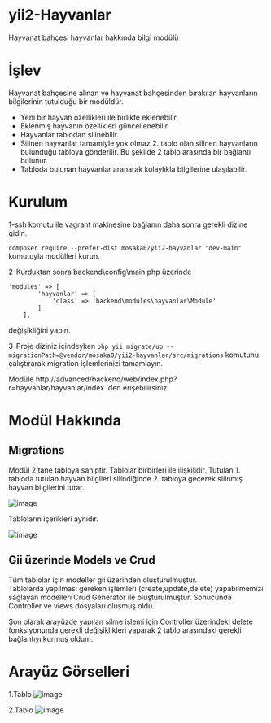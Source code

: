 # yii2-Hayvanlar
Hayvanat bahçesi hayvanlar hakkında bilgi modülü

# İşlev
Hayvanat bahçesine alınan ve hayvanat bahçesinden bırakılan hayvanların bilgilerinin tutulduğu bir modüldür. </br>
- Yeni bir hayvan özellikleri ile birlikte eklenebilir.
- Eklenmiş hayvanın özellikleri güncellenebilir.
- Hayvanlar tablodan silinebilir.
- Silinen hayvanlar tamamiyle yok olmaz 2. tablo olan silinen hayvanların bulunduğu tabloya gönderilir. Bu şekilde 2 tablo arasında bir bağlantı bulunur.
- Tabloda bulunan hayvanlar aranarak kolaylıkla bilgilerine ulaşılabilir.


# Kurulum
1-ssh komutu ile vagrant makinesine bağlanın daha sonra gerekli dizine gidin.


`composer require --prefer-dist mosaka0/yii2-hayvanlar "dev-main"` komutuyla modülleri kurun.

2-Kurduktan sonra backend\config\main.php üzerinde
```
'modules' => [
        'hayvanlar' => [
            'class' => 'backend\modules\hayvanlar\Module'
        ]
    ],
 ```
değişikliğini yapın.


3-Proje diziniz içindeyken 
`php yii migrate/up --migrationPath=@vendor/mosaka0/yii2-hayvanlar/src/migrations` komutunu çalıştırarak migration işlemlerinizi tamamlayın.

Modüle http://advanced/backend/web/index.php?r=hayvanlar/hayvanlar/index 'den erişebilirsiniz.

# Modül Hakkında

## Migrations

Modül 2 tane tabloya sahiptir. Tablolar birbirleri ile ilişkilidir. Tutulan 1. tabloda tutulan hayvan bilgileri silindiğinde 2. tabloya geçerek silinmiş hayvan bilgilerini tutar. 

![image](https://user-images.githubusercontent.com/73715047/104778489-7849b100-578e-11eb-9b09-6018df8fe4b7.png)

Tabloların içerikleri aynıdır.

![image](https://user-images.githubusercontent.com/73715047/104778588-aaf3a980-578e-11eb-9345-a0f9b69d6c0c.png)

## Gii üzerinde Models ve Crud

Tüm tablolar için modeller gii üzerinden oluşturulmuştur. </br>
Tablolarda yapılması gereken işlemleri (create,update,delete) yapabilmemizi sağlayan modelleri Crud Generator ile oluşturulmuştur. Sonucunda Controller ve views dosyaları oluşmuş oldu.

Son olarak arayüzde yapılan silme işlemi için Controller üzerindeki delete fonksiyonunda gerekli değişiklikleri yaparak 2 tablo arasındaki gerekli bağlantıyı kurmuş oldum.

# Arayüz Görselleri
1.Tablo
![image](https://user-images.githubusercontent.com/73715047/104780218-80572000-5791-11eb-82e1-07a85551f2f2.png)

2.Tablo
![image](https://user-images.githubusercontent.com/73715047/104780306-9fee4880-5791-11eb-8880-e75b2711ff56.png)

